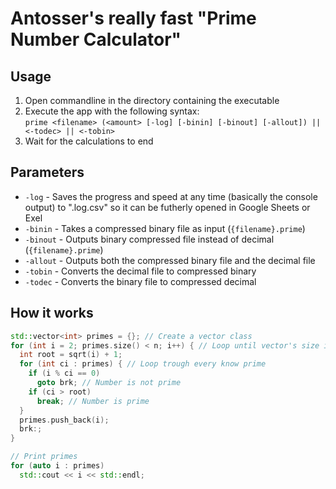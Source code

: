 # Antosser's really fast "Prime Number Calculator"
## Usage
1. Open commandline in the directory containing the executable  
1. Execute the app with the following syntax:  
```prime <filename> (<amount> [-log] [-binin] [-binout] [-allout]) || <-todec> || <-tobin>```
1. Wait for the calculations to end  

## Parameters
* `-log` - Saves the progress and speed at any time (basically the console output) to "<filename>.log.csv" so it can be futherly opened in Google Sheets or Exel
* `-binin` - Takes a compressed binary file as input (`{filename}.prime`)
* `-binout` - Outputs binary compressed file instead of decimal (`{filename}.prime`)
* `-allout` - Outputs both the compressed binary file and the decimal file
* `-tobin` - Converts the decimal file to compressed binary
* `-todec` - Converts the binary file to compressed decimal

## How it works
```cpp
std::vector<int> primes = {}; // Create a vector class
for (int i = 2; primes.size() < n; i++) { // Loop until vector's size is n
  int root = sqrt(i) + 1;
  for (int ci : primes) { // Loop trough every know prime
    if (i % ci == 0)
      goto brk; // Number is not prime
    if (ci > root)
      break; // Number is prime
  }
  primes.push_back(i);
  brk:;
}

// Print primes
for (auto i : primes)
  std::cout << i << std::endl;
```
